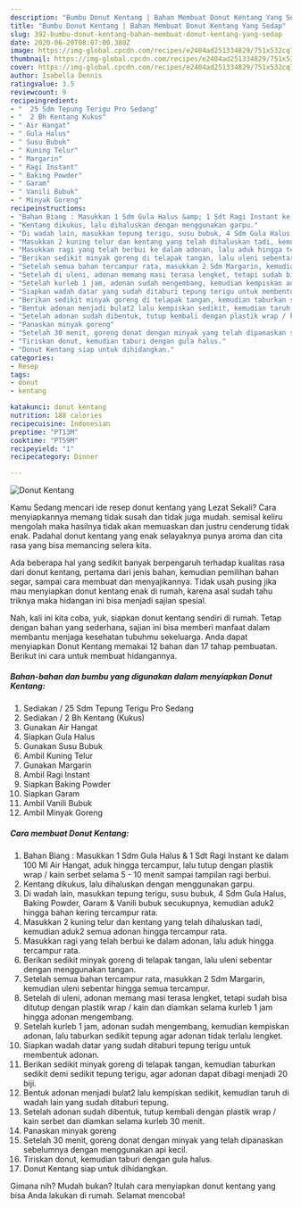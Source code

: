 ```yaml
---
description: "Bumbu Donut Kentang | Bahan Membuat Donut Kentang Yang Sedap"
title: "Bumbu Donut Kentang | Bahan Membuat Donut Kentang Yang Sedap"
slug: 392-bumbu-donut-kentang-bahan-membuat-donut-kentang-yang-sedap
date: 2020-06-20T08:07:00.380Z
image: https://img-global.cpcdn.com/recipes/e2404ad251334829/751x532cq70/donut-kentang-foto-resep-utama.jpg
thumbnail: https://img-global.cpcdn.com/recipes/e2404ad251334829/751x532cq70/donut-kentang-foto-resep-utama.jpg
cover: https://img-global.cpcdn.com/recipes/e2404ad251334829/751x532cq70/donut-kentang-foto-resep-utama.jpg
author: Isabella Dennis
ratingvalue: 3.5
reviewcount: 9
recipeingredient:
- "  25 Sdm Tepung Terigu Pro Sedang"
- "  2 Bh Kentang Kukus"
- " Air Hangat"
- " Gula Halus"
- " Susu Bubuk"
- " Kuning Telur"
- " Margarin"
- " Ragi Instant"
- " Baking Powder"
- " Garam"
- " Vanili Bubuk"
- " Minyak Goreng"
recipeinstructions:
- "Bahan Biang : Masukkan 1 Sdm Gula Halus &amp; 1 Sdt Ragi Instant ke dalam 100 Ml Air Hangat, aduk hingga tercampur, lalu tutup dengan plastik wrap / kain serbet selama 5 - 10 menit sampai tampilan ragi berbui."
- "Kentang dikukus, lalu dihaluskan dengan menggunakan garpu."
- "Di wadah lain, masukkan tepung terigu, susu bubuk, 4 Sdm Gula Halus, Baking Powder, Garam &amp; Vanili bubuk secukupnya, kemudian aduk2 hingga bahan kering tercampur rata."
- "Masukkan 2 kuning telur dan kentang yang telah dihaluskan tadi, kemudian aduk2 semua adonan hingga tercampur rata."
- "Masukkan ragi yang telah berbui ke dalam adonan, lalu aduk hingga tercampur rata."
- "Berikan sedikit minyak goreng di telapak tangan, lalu uleni sebentar dengan menggunakan tangan."
- "Setelah semua bahan tercampur rata, masukkan 2 Sdm Margarin, kemudian uleni sebentar hingga semua tercampur."
- "Setelah di uleni, adonan memang masi terasa lengket, tetapi sudah bisa ditutup dengan plastik wrap / kain dan diamkan selama kurleb 1 jam hingga adonan mengembang."
- "Setelah kurleb 1 jam, adonan sudah mengembang, kemudian kempiskan adonan, lalu taburkan sedikit tepung agar adonan tidak terlalu lengket."
- "Siapkan wadah datar yang sudah ditaburi tepung terigu untuk membentuk adonan."
- "Berikan sedikit minyak goreng di telapak tangan, kemudian taburkan sedikit demi sedikit tepung terigu, agar adonan dapat dibagi menjadi 20 biji."
- "Bentuk adonan menjadi bulat2 lalu kempiskan sedikit, kemudian taruh di wadah lain yang sudah ditaburi tepung."
- "Setelah adonan sudah dibentuk, tutup kembali dengan plastik wrap / kain serbet dan diamkan selama kurleb 30 menit."
- "Panaskan minyak goreng"
- "Setelah 30 menit, goreng donat dengan minyak yang telah dipanaskan sebelumnya dengan menggunakan api kecil."
- "Tiriskan donut, kemudian taburi dengan gula halus."
- "Donut Kentang siap untuk dihidangkan."
categories:
- Resep
tags:
- donut
- kentang

katakunci: donut kentang 
nutrition: 188 calories
recipecuisine: Indonesian
preptime: "PT13M"
cooktime: "PT59M"
recipeyield: "1"
recipecategory: Dinner

---
```



![Donut Kentang](https://img-global.cpcdn.com/recipes/e2404ad251334829/751x532cq70/donut-kentang-foto-resep-utama.jpg)

Kamu Sedang mencari ide resep donut kentang yang Lezat Sekali? Cara menyiapkannya memang tidak susah dan tidak juga mudah. semisal keliru mengolah maka hasilnya tidak akan memuaskan dan justru cenderung tidak enak. Padahal donut kentang yang enak selayaknya punya aroma dan cita rasa yang bisa memancing selera kita.

Ada beberapa hal yang sedikit banyak berpengaruh terhadap kualitas rasa dari donut kentang, pertama dari jenis bahan, kemudian pemilihan bahan segar, sampai cara membuat dan menyajikannya. Tidak usah pusing jika mau menyiapkan donut kentang enak di rumah, karena asal sudah tahu triknya maka hidangan ini bisa menjadi sajian spesial.




Nah, kali ini kita coba, yuk, siapkan donut kentang sendiri di rumah. Tetap dengan bahan yang sederhana, sajian ini bisa memberi manfaat dalam membantu menjaga kesehatan tubuhmu sekeluarga. Anda dapat menyiapkan Donut Kentang memakai 12 bahan dan 17 tahap pembuatan. Berikut ini cara untuk membuat hidangannya.

<!--inarticleads1-->

##### Bahan-bahan dan bumbu yang digunakan dalam menyiapkan Donut Kentang:

1. Sediakan  / 25 Sdm Tepung Terigu Pro Sedang
1. Sediakan  / 2 Bh Kentang (Kukus)
1. Gunakan  Air Hangat
1. Siapkan  Gula Halus
1. Gunakan  Susu Bubuk
1. Ambil  Kuning Telur
1. Gunakan  Margarin
1. Ambil  Ragi Instant
1. Siapkan  Baking Powder
1. Siapkan  Garam
1. Ambil  Vanili Bubuk
1. Ambil  Minyak Goreng




<!--inarticleads2-->

##### Cara membuat Donut Kentang:

1. Bahan Biang : Masukkan 1 Sdm Gula Halus &amp; 1 Sdt Ragi Instant ke dalam 100 Ml Air Hangat, aduk hingga tercampur, lalu tutup dengan plastik wrap / kain serbet selama 5 - 10 menit sampai tampilan ragi berbui.
1. Kentang dikukus, lalu dihaluskan dengan menggunakan garpu.
1. Di wadah lain, masukkan tepung terigu, susu bubuk, 4 Sdm Gula Halus, Baking Powder, Garam &amp; Vanili bubuk secukupnya, kemudian aduk2 hingga bahan kering tercampur rata.
1. Masukkan 2 kuning telur dan kentang yang telah dihaluskan tadi, kemudian aduk2 semua adonan hingga tercampur rata.
1. Masukkan ragi yang telah berbui ke dalam adonan, lalu aduk hingga tercampur rata.
1. Berikan sedikit minyak goreng di telapak tangan, lalu uleni sebentar dengan menggunakan tangan.
1. Setelah semua bahan tercampur rata, masukkan 2 Sdm Margarin, kemudian uleni sebentar hingga semua tercampur.
1. Setelah di uleni, adonan memang masi terasa lengket, tetapi sudah bisa ditutup dengan plastik wrap / kain dan diamkan selama kurleb 1 jam hingga adonan mengembang.
1. Setelah kurleb 1 jam, adonan sudah mengembang, kemudian kempiskan adonan, lalu taburkan sedikit tepung agar adonan tidak terlalu lengket.
1. Siapkan wadah datar yang sudah ditaburi tepung terigu untuk membentuk adonan.
1. Berikan sedikit minyak goreng di telapak tangan, kemudian taburkan sedikit demi sedikit tepung terigu, agar adonan dapat dibagi menjadi 20 biji.
1. Bentuk adonan menjadi bulat2 lalu kempiskan sedikit, kemudian taruh di wadah lain yang sudah ditaburi tepung.
1. Setelah adonan sudah dibentuk, tutup kembali dengan plastik wrap / kain serbet dan diamkan selama kurleb 30 menit.
1. Panaskan minyak goreng
1. Setelah 30 menit, goreng donat dengan minyak yang telah dipanaskan sebelumnya dengan menggunakan api kecil.
1. Tiriskan donut, kemudian taburi dengan gula halus.
1. Donut Kentang siap untuk dihidangkan.




Gimana nih? Mudah bukan? Itulah cara menyiapkan donut kentang yang bisa Anda lakukan di rumah. Selamat mencoba!

